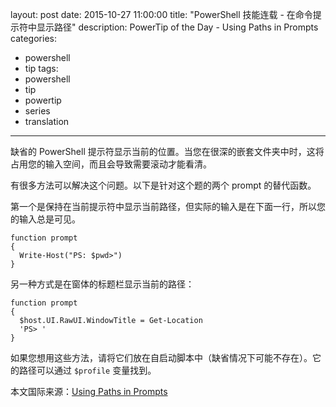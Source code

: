 layout: post
date: 2015-10-27 11:00:00
title: "PowerShell 技能连载 - 在命令提示符中显示路径"
description: PowerTip of the Day - Using Paths in Prompts
categories:
- powershell
- tip
tags:
- powershell
- tip
- powertip
- series
- translation
---
缺省的 PowerShell 提示符显示当前的位置。当您在很深的嵌套文件夹中时，这将占用您的输入空间，而且会导致需要滚动才能看清。

有很多方法可以解决这个问题。以下是针对这个题的两个 prompt 的替代函数。

第一个是保持在当前提示符中显示当前路径，但实际的输入是在下面一行，所以您的输入总是可见。

    function prompt
    {
      Write-Host("PS: $pwd>")
    }

另一种方式是在窗体的标题栏显示当前的路径：

    function prompt
    {
      $host.UI.RawUI.WindowTitle = Get-Location
      'PS> '
    }

如果您想用这些方法，请将它们放在自启动脚本中（缺省情况下可能不存在）。它的路径可以通过 `$profile` 变量找到。

<!--more-->
本文国际来源：[Using Paths in Prompts](http://community.idera.com/powershell/powertips/b/tips/posts/using-paths-in-prompts)

